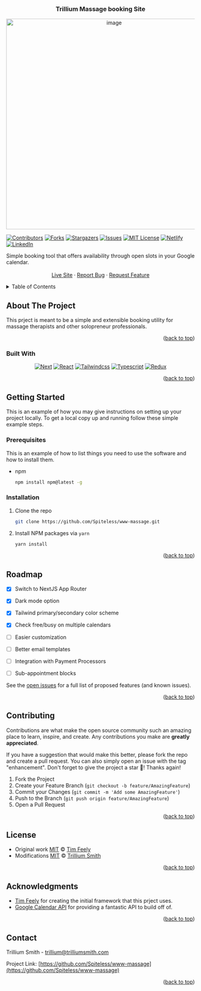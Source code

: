 <!-- <a name="readme-top"></a>

## Hello world! 👋

This is my first project. I’m Tim, currently an out-of-work Product Manager. Gotta love 2023. I’ve worked at companies like Google, Meta and Tripadvisor (as a PM), but have always enjoyed hobbyist coding.

For some weird reason, I’ve been interested in a personal self-scheduling solution (like Calendly, Cal.com), but one that's simple, free, and without branding or bloat.

**So, I made my own Calendly alternative, and wanted to share with the world and walk through it.**

![Walkthrough](https://dev-to-uploads.s3.amazonaws.com/uploads/articles/oqdsguqjfg3ky4o8zjb0.gif)

The current solution is intentionally lightweight and opinionated, but hopefully flexible enough should you want to extend it.

* Requires **Google Calendar** and **Gmail** APIs _(sorry, no Outlook, iCloud; but parsing an ICS feed isn't hard to do!)_
* Supports **multiple calendars** for calculating availability.
* Only has **basic availability configuration** built in, e.g. you can specify working hours based on day of week only. 
* Currently optimized for meetings via **phone** or **Google Meet** _(vs. in-person or using resources)._

The workflow is simple enough, and we'll walk through it later, but basically:

1. A user requests an appointment.
2. The system emails you asking you to confirm or deny.
3. Once confirmed, it's emailed to the user and added to both of your calendars. 

As I mentioned, it's opinionated and designed for simple use cases for individuals in mind. 😁

Some technical notes:
* Uses Next.js 13 and Typescript with Tailwind.
* Has (some) testing on the more trickier functions.
* Uses minimal libraries. For instance, I built my own lightweight wrapper to hit Google APIs directly to avoid importing `googleapis`. 
* Probably has some over-engineered bits that feel nice, like `lru-cache` limiting on API endpoints, a more intuitive timezone selection piece, and formatted emails. 

I welcome feedback and suggestions; and have fun!

See related post at https://dev.to/timfee/build-and-host-your-own-calendy-like-scheduling-page-using-nextjs-and-google-apis-5ack


![tailwind-nextjs-banner](/public/static/images/twitter-card.png)

# Welcome to my massage therapy booking site :)

![GitHub last commit](https://img.shields.io/github/last-commit/trillium/www-massage)
![Website](https://img.shields.io/website?url=https%3A%2F%2Ftrilliummassage.la)


This booking tool is made with:

- [Next.js](https://nextjs.org/)
- [Tailwind CSS](https://tailwindcss.com/)

This tool is a in progress, with some imporvements being committed upstream.

## Technical Notes

See Roadmap

## Contributions

If you notice something off, or UI discrepancies please let me know either by creating a [new issue](https://github.com/Spiteless/www-massage/issues/new/choose) or making a fork to fix this issue on your own. Either is welcome and encouraged! -->


<a name="readme-top"></a>

<h3 align="center">Trillium Massage booking Site</h3>

<div align="center">
<a href="https://trilliumsmith.com">
 <picture>
  <source media="(prefers-color-scheme: dark)" srcset="public/banner_dark.png">
  <img width="561" alt="image" src="public/banner_light.png">
 </picture>
 </a>
</div>




<!-- PROJECT SHIELDS -->
<!--
*** I'm using markdown "reference style" links for readability.
*** Reference links are enclosed in brackets [ ] instead of parentheses ( ).
*** See the bottom of this document for the declaration of the reference variables
*** for contributors-url, forks-url, etc. This is an optional, concise syntax you may use.
*** https://www.markdownguide.org/basic-syntax/#reference-style-links
-->
[![Contributors][contributors-shield]][contributors-url]
[![Forks][forks-shield]][forks-url]
[![Stargazers][stars-shield]][stars-url]
[![Issues][issues-shield]][issues-url]
[![MIT License][license-shield]][license-url]
[![Netlify][netlify-shield]][Site-url]
[![LinkedIn][linkedin-shield]](https://www.linkedin.com/in/trilliumsmith/)




<div align="center">
  <p align="center">
    <div align="left">
    Simple booking tool that offers availability through open slots in your Google calendar. 
    </div>
    <br />
    <a href="https://trilliummassage.la">Live Site</a>
    ·
    <a href="https://github.com/Spiteless/www-massage/issues/new?labels=bug&template=bug-report---.md">Report Bug</a>
    ·
    <a href="https://github.com/Spiteless/www-massage/issues/new?labels=enhancement&template=feature-request---.md">Request Feature</a>
  </p>
</div>

<!-- TABLE OF CONTENTS -->
<details>
  <summary>Table of Contents</summary>
  <ol>
    <li>
      <a href="#about-the-project">About The Project</a>
      <ul>
        <li><a href="#built-with">Built With</a></li>
      </ul>
    </li>
    <li>
      <a href="#getting-started">Getting Started</a>
      <ul>
        <!-- <li><a href="#prerequisites">Prerequisites</a></li> -->
        <li><a href="#installation">Installation</a></li>
      </ul>
    </li>
    <!-- <li><a href="#usage">Usage</a></li> -->
    <li><a href="#roadmap">Roadmap</a></li>
    <li><a href="#contributing">Contributing</a></li>
    <li><a href="#license">License</a></li>
    <li><a href="#acknowledgments">Acknowledgments</a></li>
    <li><a href="#contact">Contact</a></li>
  </ol>
</details>



<!-- ABOUT THE PROJECT -->
## About The Project

This prject is meant to be a simple and extensible booking utility for massage therapists and other solopreneur professionals. 

<p align="right">(<a href="#readme-top">back to top</a>)</p>



### Built With

<div align="center">

[![Next][Next.js]][Next-url]
[![React][React.js]][React-url]
[![Tailwindcss][Tailwindcss.com]][Tailwind-url] 
[![Typescript][typescript-shield]][typescript-url]
[![Redux][redux-shield]][redux-url]
</div>

<p align="right">(<a href="#readme-top">back to top</a>)</p>



<!-- GETTING STARTED -->
## Getting Started

This is an example of how you may give instructions on setting up your project locally.
To get a local copy up and running follow these simple example steps.

### Prerequisites

This is an example of how to list things you need to use the software and how to install them.

* npm
  ```sh
  npm install npm@latest -g
  ```

### Installation

1. Clone the repo
   ```sh
   git clone https://github.com/Spiteless/www-massage.git
   ```
2. Install NPM packages via `yarn`
   ```sh
   yarn install
   ```

<p align="right">(<a href="#readme-top">back to top</a>)</p>



<!-- USAGE EXAMPLES -->


<!-- ## Usage -->
<!-- Fill in later -->
<!-- <p align="right">(<a href="#readme-top">back to top</a>)</p> -->




<!-- ROADMAP -->
## Roadmap

- [x] Switch to NextJS App Router
- [x] Dark mode option
- [x] Tailwind primary/secondary color scheme 
- [x] Check free/busy on multiple calendars
- [ ] Easier customization  
- [ ] Better email templates
- [ ] Integration with Payment Processors
- [ ] Sub-appointment blocks


See the [open issues](https://github.com/Spiteless/www-massage/issues) for a full list of proposed features (and known issues).

<p align="right">(<a href="#readme-top">back to top</a>)</p>



<!-- CONTRIBUTING -->
## Contributing

Contributions are what make the open source community such an amazing place to learn, inspire, and create. Any contributions you make are **greatly appreciated**.

If you have a suggestion that would make this better, please fork the repo and create a pull request. You can also simply open an issue with the tag "enhancement".
Don't forget to give the project a star 🌟! Thanks again!

1. Fork the Project
2. Create your Feature Branch (`git checkout -b feature/AmazingFeature`)
3. Commit your Changes (`git commit -m 'Add some AmazingFeature'`)
4. Push to the Branch (`git push origin feature/AmazingFeature`)
5. Open a Pull Request

<p align="right">(<a href="#readme-top">back to top</a>)</p>



<!-- LICENSE -->
## License

- Original work [MIT](https://github.com/timfee/meet/blob/main/LICENSE) © [Tim Feely](https://github.com/timfee)
- Modifications [MIT](https://github.com/trillium/www-massage/blob/main/LICENSE) © [Trillium Smith](http://trilliumsmith.com)



<p align="right">(<a href="#readme-top">back to top</a>)</p>


<!-- ACKNOWLEDGMENTS -->
## Acknowledgments

* [Tim Feely](https://github.com/timfee) for creating the initial framework that this prject uses.
* [Google Calendar API](https://developers.google.com/calendar/api/guides/overview) for providing a fantastic API to build off of.

<p align="right">(<a href="#readme-top">back to top</a>)</p>



<!-- CONTACT -->
## Contact

Trillium Smith - trillium@trilliumsmith.com

Project Link: [https://github.com/Spiteless/www-massage](https://github.com/Spiteless/www-massage)

<p align="right">(<a href="#readme-top">back to top</a>)</p>




<!-- MARKDOWN LINKS & IMAGES -->
<!-- https://www.markdownguide.org/basic-syntax/#reference-style-links -->
[contributors-shield]: https://img.shields.io/github/contributors/Spiteless/www-massage.svg?style=for-the-badge
[contributors-url]: https://github.com/Spiteless/www-massage/graphs/contributors
[forks-shield]: https://img.shields.io/github/forks/Spiteless/www-massage.svg?style=for-the-badge
[forks-url]: https://github.com/Spiteless/www-massage/network/members
[stars-shield]: https://img.shields.io/github/stars/Spiteless/www-massage.svg?style=for-the-badge
[stars-url]: https://github.com/Spiteless/www-massage/stargazers
[issues-shield]: https://img.shields.io/github/issues/Spiteless/www-massage.svg?style=for-the-badge
[issues-url]: https://github.com/Spiteless/www-massage/issues
[license-shield]: https://img.shields.io/github/license/Spiteless/www-massage.svg?style=for-the-badge
[license-url]: https://github.com/Spiteless/www-massage/blob/main/LICENSE.txt
[linkedin-shield]: https://img.shields.io/badge/-LinkedIn-black.svg?style=for-the-badge&logo=linkedin&colorB=555
[linkedin-url]: https://linkedin.com/in/trilliumsmith
[product-screenshot]: images/screenshot.png
[Next.js]: https://img.shields.io/badge/next.js-000000?style=for-the-badge&logo=nextdotjs&logoColor=white
[Next-url]: https://nextjs.org/
[React.js]: https://img.shields.io/badge/React-20232A?style=for-the-badge&logo=react&logoColor=61DAFB
[React-url]: https://reactjs.org/
[Vue.js]: https://img.shields.io/badge/Vue.js-35495E?style=for-the-badge&logo=vuedotjs&logoColor=4FC08D
[Vue-url]: https://vuejs.org/
[Angular.io]: https://img.shields.io/badge/Angular-DD0031?style=for-the-badge&logo=angular&logoColor=white
[Angular-url]: https://angular.io/
[Svelte.dev]: https://img.shields.io/badge/Svelte-4A4A55?style=for-the-badge&logo=svelte&logoColor=FF3E00
[Svelte-url]: https://svelte.dev/
[Laravel.com]: https://img.shields.io/badge/Laravel-FF2D20?style=for-the-badge&logo=laravel&logoColor=white
[Laravel-url]: https://laravel.com
[Bootstrap.com]: https://img.shields.io/badge/Bootstrap-563D7C?style=for-the-badge&logo=bootstrap&logoColor=white
[Bootstrap-url]: https://getbootstrap.com
[JQuery.com]: https://img.shields.io/badge/jQuery-0769AD?style=for-the-badge&logo=jquery&logoColor=white
[JQuery-url]: https://jquery.com 
[Tailwindcss.com]: https://img.shields.io/badge/Tailwind_CSS-38B2AC?style=for-the-badge&logo=tailwind-css&logoColor=white
[Tailwind-url]: https://tailwindcss.com 
[Site-url]: https://trilliummassage.la
[netlify-shield]: https://img.shields.io/netlify/6387ba9f-85f8-4149-83a0-69b7b1a33775?style=for-the-badge
[typescript-shield]: https://img.shields.io/badge/TypeScript-007ACC?style=for-the-badge&logo=typescript&logoColor=white
[typescript-url]: https://www.typescriptlang.org/
[redux-shield]: https://img.shields.io/badge/Redux-593D88?style=for-the-badge&logo=redux&logoColor=white
[redux-url]: https://redux.js.org/